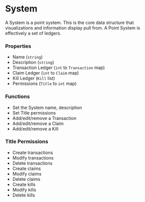 # System

A System is a point system. This is the core data structure that visualizations and information display pull from. A Point System is effectively a set of ledgers.

### Properties
* Name (`string`)
* Description (`string`)
* Transaction Ledger (`int` to `Transaction` map)
* Claim Ledger (`int` to `Claim` map)
* Kill Ledger (`Kill` list)
* Permissions (`Title` to `int` map)

### Functions
* Set the System name, description
* Set Title permissions
* Add/edit/remove a Transaction
* Add/edit/remove a Claim
* Add/edit/remove a Kill

### Title Permissions
* Create transactions
* Modify transactions
* Delete transactions
* Create claims
* Modify claims
* Delete claims
* Create kills
* Modify kills
* Delete kills
